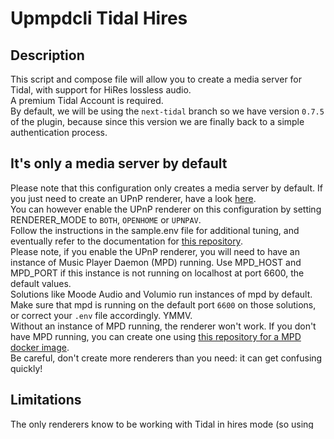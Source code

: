 # Upmpdcli Tidal Hires

## Description

This script and compose file will allow you to create a media server for Tidal, with support for HiRes lossless audio.  
A premium Tidal Account is required.  
By default, we will be using the `next-tidal` branch so we have version `0.7.5` of the plugin, because since this version we are finally back to a simple authentication process.  

## It's only a media server by default

Please note that this configuration only creates a media server by default.
If you just need to create an UPnP renderer, have a look [here](https://github.com/GioF71/audio-tools/tree/main/players/upnp-renderer/upnp-renderer-simple).  
You can however enable the UPnP renderer on this configuration by setting RENDERER_MODE to `BOTH`, `OPENHOME` or `UPNPAV`.  
Follow the instructions in the sample.env file for additional tuning, and eventually refer to the documentation for [this repository](https://github.com/GioF71/upmpdcli-docker).  
Please note, if you enable the UPnP renderer, you will need to have an instance of Music Player Daemon (MPD) running. Use MPD_HOST and MPD_PORT if this instance is not running on localhost at port 6600, the default values.  
Solutions like Moode Audio and Volumio run instances of mpd by default. Make sure that mpd is running on the default port `6600` on those solutions, or correct your `.env` file accordingly. YMMV.  
Without an instance of MPD running, the renderer won't work. If you don't have MPD running, you can create one using [this repository for a MPD docker image](https://github.com/GioF71/mpd-alsa-docker).  
Be careful, don't create more renderers than you need: it can get confusing quickly!  

## Limitations

The only renderers know to be working with Tidal in hires mode (so using the variable `TIDAL_AUDIO_QUALITY` set to `HI_RES_LOSSLESS`) with upmpdcli as the media server are:

- the combination of mpd and upmpdcli (as a renderer) [docker images [here](https://github.com/GioF71/mpd-alsa-docker) and [here](https://github.com/GioF71/upmpdcli-docker))
- [gmrender-resurrect](https://github.com/hzeller/gmrender-resurrect), docker image ([here](https://github.com/GioF71/gmrender-resurrect-docker))
  
The limitation is due to the fact that the player must be able to play a `mpd manifest`.  
When using the lower quality modes, almost every UPnP/DLNA player should be able to stream correctly.

## Instructions

### Get the credentials

Since version 0.7.5 of the Tidal plugin, we can monitor the container log and simply follow a link and authenticate in order to obtain a set of credentials for Tidal.  
Run the container using the following command:

`docker-compose up -d && docker-compose logs -f`

Wait for the container to start, then go to the control point and try to navigate the media server.  
You will presented with a url with instructions. Open the link in your browser, authenticate to Tidal if needed, then authorize the request.  
The container should now be fully functional, you can access it from your control point.  

#### Caveat

If you generate both credentials file, upmpdcli will use the pkce version by default. If you don't want this and want to use the regular (oauth2) version of the credentials, just delete the file `pkce.credentials.json` from the `cache/tidal` directory.

### Tune your settings

This is not mandatory, but you can copy the provided `sample.env` to your own `.env` file.  
Copy the file:

```text
cp sample.env .env
```

Edit you `.env` file, instructions and options are in the file itself.  
Carefully configure the `TIDAL_AUDIO_QUALITY`, according to the authentication type for which you have created the credentials file.  
Also tune `FRIENDLY_NAME` so that the media server is easily recognizable among the others you might have running on your network.  

### Start the application

Simply start the container using:

`docker-compose up -d`

Then open your favorite upnp control point, and enjoy.  
